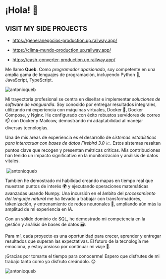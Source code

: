 # ¡Hola! 👋

## VISIT MY SIDE PROJECTS

- https://generanegocios-production.up.railway.app/
  
- https://clima-mundo-production.up.railway.app/
  
- https://cash-converter-production.up.railway.app/

Me llamo **Queb**. Como *programador apasionado*, soy competente en una amplia gama de lenguajes de programación, incluyendo Python 🐍, JavaScript, TypeScript.

<p><img align="center" src="https://github-readme-stats.vercel.app/api/top-langs?username=antonioqueb&show_icons=true&locale=en&layout=compact" alt="antonioqueb" /></p>

Mi trayectoria profesional se centra en diseñar e implementar *soluciones de software de vanguardia*. Soy conocido por entregar resultados integrales, utilizando mi experiencia con máquinas virtuales, Docker 🐳, Docker Compose, y Nginx. He configurado con éxito robustos servidores de correo 📫 con Docker y Mailcow, demostrando mi adaptabilidad al manejar diversas tecnologías.



Una de mis áreas de experiencia es el desarrollo de *sistemas estadísticos para interactuar con bases de datos Firebird 3.0* 📈. Estos sistemas resaltan puntos clave que recogen y presentan métricas críticas. Mis contribuciones han tenido un impacto significativo en la monitorización y análisis de datos vitales.

<p>&nbsp;<img align="center" src="https://github-readme-stats.vercel.app/api?username=antonioqueb&show_icons=true&locale=en" alt="antonioqueb" /></p>

También he demostrado mi habilidad creando mapas en tiempo real que muestran puntos de interés 🌍 y ejecutando operaciones matemáticas avanzadas usando Numpy. Una incursión en el ámbito del *procesamiento del lenguaje natural* me ha llevado a trabajar con transformadores, tokenización, y entrenamiento de redes neuronales 🧠, ampliando aún más la amplitud de mi experiencia en IA.

Con un sólido dominio de SQL, he demostrado mi competencia en la gestión y análisis de bases de datos 🗃.

Para mí, cada proyecto es una oportunidad para crecer, aprender y entregar resultados que superan las expectativas. El futuro de la tecnología me emociona, y estoy ansioso por continuar mi viaje 🚀.

¡Gracias por tomarte el tiempo para conocerme! Espero que disfrutes de mi trabajo tanto como yo disfruto creándolo. 😊

<p><img align="center" src="https://github-readme-streak-stats.herokuapp.com/?user=antonioqueb&" alt="antonioqueb" /></p>
